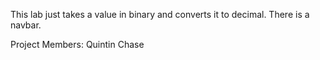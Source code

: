 This lab just takes a value in binary and converts it to decimal. There is a navbar.  

Project Members:
    Quintin
    Chase